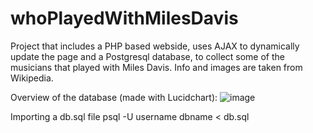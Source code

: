 # whoPlayedWithMilesDavis

<work in progress>

Project that includes a PHP based webside, uses AJAX to dynamically update the page and a Postgresql database, to collect some of the musicians that played with Miles Davis.
Info and images are taken from Wikipedia.

Overview of the database (made with Lucidchart):
![image](https://user-images.githubusercontent.com/50556177/177042158-da3ffaa7-12b3-4d0a-bee2-5306759691be.png)

Importing a db.sql file
psql -U username dbname < db.sql
